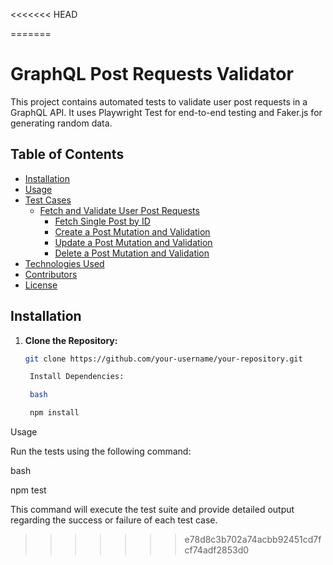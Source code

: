 <<<<<<< HEAD
<!-- ⚠️ This README has been generated from the file(s) "blueprint.md" ⚠️-->
=======
# GraphQL Post Requests Validator

This project contains automated tests to validate user post requests in a GraphQL API. It uses Playwright Test for end-to-end testing and Faker.js for generating random data.

## Table of Contents

- [Installation](#installation)
- [Usage](#usage)
- [Test Cases](#test-cases)
  - [Fetch and Validate User Post Requests](#fetch-and-validate-user-post-requests)
    - [Fetch Single Post by ID](#fetch-single-post-by-id)
    - [Create a Post Mutation and Validation](#create-a-post-mutation-and-validation)
    - [Update a Post Mutation and Validation](#update-a-post-mutation-and-validation)
    - [Delete a Post Mutation and Validation](#delete-a-post-mutation-and-validation)
- [Technologies Used](#technologies-used)
- [Contributors](#contributors)
- [License](#license)

## Installation

1. **Clone the Repository:**

   ```bash
   git clone https://github.com/your-username/your-repository.git

    Install Dependencies:

    bash

    npm install

Usage

Run the tests using the following command:

bash

npm test

This command will execute the test suite and provide detailed output regarding the success or failure of each test case.
>>>>>>> e78d8c3b702a74acbb92451cd7fcf74adf2853d0
